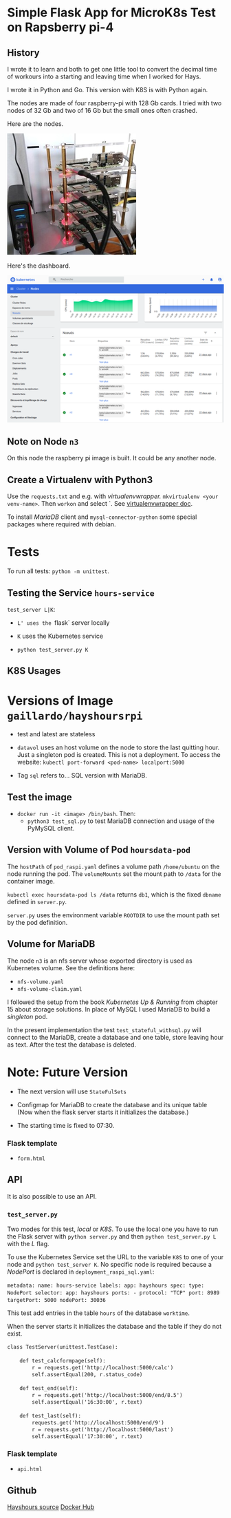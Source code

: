 # Simple Flask App for MicroK8s Test on Rapsberry pi-4

## History

I wrote it to learn and both to get one little tool
to convert the decimal time of workours into a starting
and leaving time when I worked for Hays.

I wrote it in Python and Go. This version with K8S
is with Python again.

The nodes are made of four raspberry-pi with 128 Gb cards.
I tried with two nodes of 32 Gb and two of 16 Gb but the
small ones often crashed.

Here are the nodes.

![cluster](cluster.jpg)

Here's the dashboard.

![cluster](dashboard.png)


## Note on Node `n3`

On this node the raspberry pi image is built. It could be
any another node.

## Create a Virtualenv with Python3

Use the `requests.txt` and e.g. with *virtualenvwrapper.*
`mkvirtualenv <your venv-name>`.
Then `workon` and select <your venv-name>`. See [virtualenvwrapper doc](https://virtualenvwrapper.readthedocs.io/en/latest/).

To install *MariaDB* client and `mysql-connector-python`
some special packages where required with debian.

# Tests

To run all tests: `python -m unittest`.

## Testing  the Service  `hours-service`

`test_server L|K`:

- `L' uses the `flask` server locally
- `K` uses the Kubernetes service

- `python test_server.py K`

## K8S Usages

# Versions of Image `gaillardo/hayshoursrpi`

- test and latest are stateless

- `datavol` uses an host volume on the node to store the last
  quitting hour. Just a singleton pod is created. This is not
  a deployment. To access the website:
  `kubectl port-forward <pod-name> localport:5000`

- Tag `sql` refers to... SQL version with MariaDB.

## Test the image

- `docker run -it <image> /bin/bash`. Then:
  - `python3 test_sql.py` to test MariaDB connection and
    usage of the PyMySQL client.

## Version with Volume of Pod `hoursdata-pod`

The `hostPath` of `pod_raspi.yaml` defines a volume path `/home/ubuntu`
on the node running the pod. The `volumeMounts` set the mount
path to `/data` for the container image.

`kubectl exec hoursdata-pod ls /data` returns `db1`, which is the
fixed `dbname` defined in `server.py`.

`server.py` uses the environment variable `ROOTDIR` to use the
mount path set by the pod definition.

## Volume for MariaDB

The node `n3` is an nfs server whose exported directory is used as
Kubernetes volume. See the definitions here:
- `nfs-volume.yaml`
- `nfs-volume-claim.yaml`

I followed the setup from the book *Kubernetes Up & Running* from chapter
15 about storage solutions. In place of MySQL I used MariaDB to build
a *singleton* pod.

In the present implementation the test `test_stateful_withsql.py` will
connect to the MariaDB, create a database and one table, store leaving
hour as text. After the test the database is deleted.

# Note: Future Version

- The next version will use `StateFulSets`

- Configmap for MariaDB to create the database and its unique table
  (Now when the flask server starts it initializes the database.)

- The starting time is fixed to 07:30.

### Flask template

- `form.html`

## API

It is also possible to use an API.

### `test_server.py`

Two modes for this test, *local* or *K8S*. To use the local
one you have to run the Flask server with `python server.py`
and then `python test_server.py L` with the *L* flag.

To use the Kubernetes Service set the URL to the variable
`K8S` to one of your node and `python test_server K`.
No specific node is required because a *NodePort* is
declared in `deployment_raspi_sql.yaml`:

``
metadata:
  name: hours-service
  labels:
    app: hayshours
spec:
  type: NodePort
  selector:
    app: hayshours
  ports:
    - protocol: "TCP"
      port: 8989
      targetPort: 5000
      nodePort: 30036
``

This test add entries in the table `hours` of the database
`worktime`.

When the server starts it initializes the database and the
table if they do not exist.


```
class TestServer(unittest.TestCase):

    def test_calcformpage(self):
        r = requests.get('http://localhost:5000/calc')
        self.assertEqual(200, r.status_code)

    def test_end(self):
        r = requests.get('http://localhost:5000/end/8.5')
        self.assertEqual('16:30:00', r.text)

    def test_last(self):
        requests.get('http://localhost:5000/end/9')
        r = requests.get('http://localhost:5000/last')
        self.assertEqual('17:30:00', r.text)
```

### Flask template

- `api.html`

## Github

[Hayshours source](https://github.com/OlivierGaillard/hayshoursrpi)
[Docker Hub](https://hub.docker.com/repository/docker/gaillardo/hayshoursrpi)
